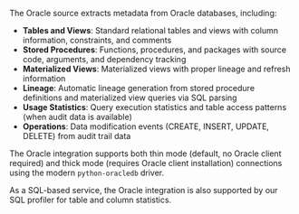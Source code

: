 The Oracle source extracts metadata from Oracle databases, including:

- **Tables and Views**: Standard relational tables and views with column information, constraints, and comments
- **Stored Procedures**: Functions, procedures, and packages with source code, arguments, and dependency tracking
- **Materialized Views**: Materialized views with proper lineage and refresh information
- **Lineage**: Automatic lineage generation from stored procedure definitions and materialized view queries via SQL parsing
- **Usage Statistics**: Query execution statistics and table access patterns (when audit data is available)
- **Operations**: Data modification events (CREATE, INSERT, UPDATE, DELETE) from audit trail data

The Oracle integration supports both thin mode (default, no Oracle client required) and thick mode (requires Oracle client installation) connections using the modern `python-oracledb` driver.

As a SQL-based service, the Oracle integration is also supported by our SQL profiler for table and column statistics.
